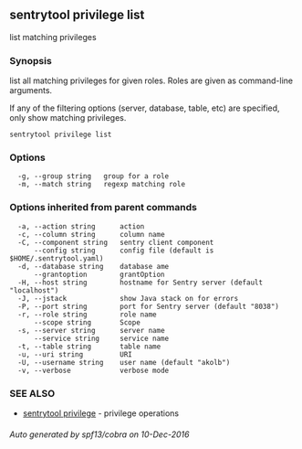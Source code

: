 ## sentrytool privilege list

list matching privileges

### Synopsis


list all matching privileges for given roles.
Roles are given as command-line arguments.

If any of the filtering options (server, database, table, etc) are specified,
  only show matching privileges.

```
sentrytool privilege list
```

### Options

```
  -g, --group string   group for a role
  -m, --match string   regexp matching role
```

### Options inherited from parent commands

```
  -a, --action string      action
  -c, --column string      column name
  -C, --component string   sentry client component
      --config string      config file (default is $HOME/.sentrytool.yaml)
  -d, --database string    database ame
      --grantoption        grantOption
  -H, --host string        hostname for Sentry server (default "localhost")
  -J, --jstack             show Java stack on for errors
  -P, --port string        port for Sentry server (default "8038")
  -r, --role string        role name
      --scope string       Scope
  -s, --server string      server name
      --service string     service name
  -t, --table string       table name
  -u, --uri string         URI
  -U, --username string    user name (default "akolb")
  -v, --verbose            verbose mode
```

### SEE ALSO
* [sentrytool privilege](sentrytool_privilege.md)	 - privilege operations

###### Auto generated by spf13/cobra on 10-Dec-2016
